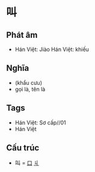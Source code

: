 # 叫

## Phát âm
* Hán Việt: Jiào Hán Việt: khiếu

## Nghĩa
* (khẩu cưu)
* gọi là, tên là

## Tags
* Hán Việt: Sơ cấp//01
* Hán Việt

## Cấu trúc
* 叫 = [口](口.md) [丩](丩.md)

<script>window.HANZI_FIELD='叫';</script>